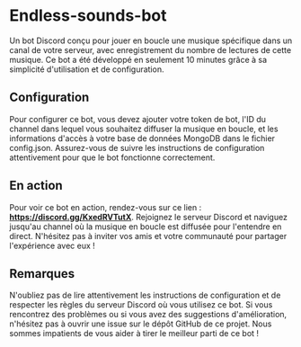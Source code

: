 # Endless-sounds-bot

Un bot Discord conçu pour jouer en boucle une musique spécifique dans un canal de votre serveur, avec enregistrement du nombre de lectures de cette musique. Ce bot a été développé en seulement 10 minutes grâce à sa simplicité d'utilisation et de configuration.

## Configuration

Pour configurer ce bot, vous devez ajouter votre token de bot, l'ID du channel dans lequel vous souhaitez diffuser la musique en boucle, et les informations d'accès à votre base de données MongoDB dans le fichier config.json. Assurez-vous de suivre les instructions de configuration attentivement pour que le bot fonctionne correctement.

## En action

Pour voir ce bot en action, rendez-vous sur ce lien : __**https://discord.gg/KxedRVTutX**__. Rejoignez le serveur Discord et naviguez jusqu'au channel où la musique en boucle est diffusée pour l'entendre en direct. N'hésitez pas à inviter vos amis et votre communauté pour partager l'expérience avec eux !

## Remarques

N'oubliez pas de lire attentivement les instructions de configuration et de respecter les règles du serveur Discord où vous utilisez ce bot. Si vous rencontrez des problèmes ou si vous avez des suggestions d'amélioration, n'hésitez pas à ouvrir une issue sur le dépôt GitHub de ce projet. Nous sommes impatients de vous aider à tirer le meilleur parti de ce bot !
